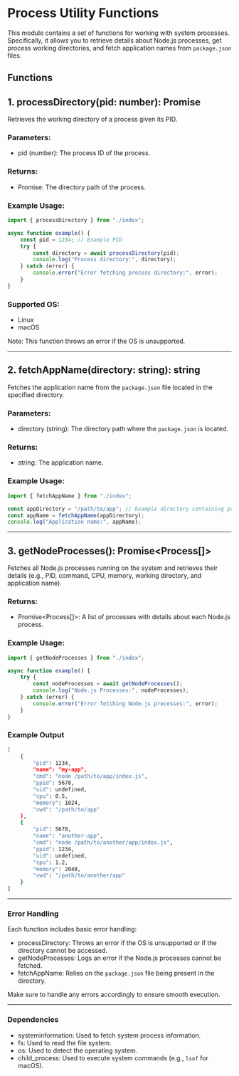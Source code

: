 # Process Utility Functions

This module contains a set of functions for working with system processes. Specifically, it allows you to retrieve details about Node.js processes, get process working directories, and fetch application names from `package.json` files.

## Functions

## 1. processDirectory(pid: number): Promise<string>

Retrieves the working directory of a process given its PID.

### Parameters:

-   pid (number): The process ID of the process.

### Returns:

-   Promise<string>: The directory path of the process.

### Example Usage:

```typescript
import { processDirectory } from "./index";

async function example() {
	const pid = 1234; // Example PID
	try {
		const directory = await processDirectory(pid);
		console.log("Process directory:", directory);
	} catch (error) {
		console.error("Error fetching process directory:", error);
	}
}
```

### Supported OS:

-   Linux
-   macOS

Note: This function throws an error if the OS is unsupported.

---

## 2. fetchAppName(directory: string): string

Fetches the application name from the `package.json` file located in the specified directory.

### Parameters:

-   directory (string): The directory path where the `package.json` is located.

### Returns:

-   string: The application name.

### Example Usage:

```typescript
import { fetchAppName } from "./index";

const appDirectory = "/path/to/app"; // Example directory containing package.json
const appName = fetchAppName(appDirectory);
console.log("Application name:", appName);
```

---

## 3. getNodeProcesses(): Promise<Process[]>

Fetches all Node.js processes running on the system and retrieves their details (e.g., PID, command, CPU, memory, working directory, and application name).

### Returns:

-   Promise<Process[]>: A list of processes with details about each Node.js process.

### Example Usage:

```typescript
import { getNodeProcesses } from "./index";

async function example() {
	try {
		const nodeProcesses = await getNodeProcesses();
		console.log("Node.js Processes:", nodeProcesses);
	} catch (error) {
		console.error("Error fetching Node.js processes:", error);
	}
}
```

### Example Output

```bash
[
	{
		"pid": 1234,
		"name": "my-app",
		"cmd": "node /path/to/app/index.js",
		"ppid": 5678,
		"uid": undefined,
		"cpu": 0.5,
		"memory": 1024,
		"cwd": "/path/to/app"
	},
	{
		"pid": 5678,
		"name": "another-app",
		"cmd": "node /path/to/another/app/index.js",
		"ppid": 1234,
		"uid": undefined,
		"cpu": 1.2,
		"memory": 2048,
		"cwd": "/path/to/another/app"
	}
]
```

---

### Error Handling

Each function includes basic error handling:

-   processDirectory: Throws an error if the OS is unsupported or if the directory cannot be accessed.
-   getNodeProcesses: Logs an error if the Node.js processes cannot be fetched.
-   fetchAppName: Relies on the `package.json` file being present in the directory.

Make sure to handle any errors accordingly to ensure smooth execution.

---

### Dependencies

-   systeminformation: Used to fetch system process information.
-   fs: Used to read the file system.
-   os: Used to detect the operating system.
-   child_process: Used to execute system commands (e.g., `lsof` for macOS).
